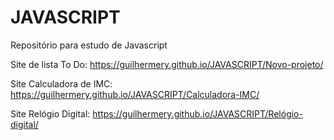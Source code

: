 # JAVASCRIPT
 Repositório para estudo de Javascript

Site de lista To Do:
https://guilhermery.github.io/JAVASCRIPT/Novo-projeto/

Site Calculadora de IMC:
https://guilhermery.github.io/JAVASCRIPT/Calculadora-IMC/

Site Relógio Digital:
https://guilhermery.github.io/JAVASCRIPT/Relógio-digital/